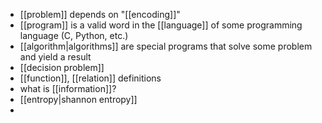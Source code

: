 
- [[problem]] depends on "[[encoding]]"
- [[program]] is a valid word in the [[language]] of some programming language (C, Python, etc.)
- [[algorithm|algorithms]] are special programs that solve some problem and yield a result
- [[decision problem]]
- [[function]], [[relation]] definitions
- what is [[information]]?
- [[entropy|shannon entropy]]
- 
